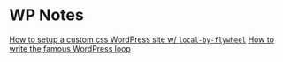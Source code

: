 # WP Notes

[How to setup a custom css WordPress site w/ `local-by-flywheel`](/how-to-setup-a-custom-css-wordpress-site.md)
[How to write the famous WordPress loop](/how-to-write-the-famous-wordpress-loop.md)
